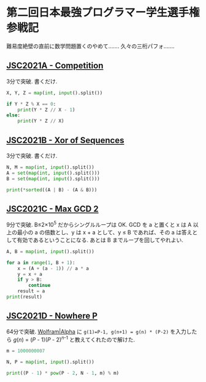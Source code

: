 # 第二回日本最強プログラマー学生選手権 参戦記

難易度絶壁の直前に数学問題置くのやめて……. 久々の三桁パフォ…….

## [JSC2021A - Competition](https://atcoder.jp/contests/jsc2021/tasks/jsc2021_a)

3分で突破. 書くだけ.

```python
X, Y, Z = map(int, input().split())

if Y * Z % X == 0:
    print(Y * Z // X - 1)
else:
    print(Y * Z // X)
```

## [JSC2021B - Xor of Sequences](https://atcoder.jp/contests/jsc2021/tasks/jsc2021_b)

3分で突破. 書くだけ.

```python
N, M = map(int, input().split())
A = set(map(int, input().split()))
B = set(map(int, input().split()))

print(*sorted((A | B) - (A & B)))
```

## [JSC2021C - Max GCD 2](https://atcoder.jp/contests/jsc2021/tasks/jsc2021_c)

9分で突破. B≤2×10<sup>5</sup> だからシングルループは OK. GCD を a と置くと x は A 以上の最小の a の倍数とし、y は x + a として、y ≤ B であれば、その a は答えとして有効であるということになる. あとは B までループを回してやれよい.

```python
A, B = map(int, input().split())

for a in range(1, B + 1):
    x = (A + (a - 1)) // a * a
    y = x + a
    if y > B:
        continue
    result = a
print(result)
```

## [JSC2021D - Nowhere P](https://atcoder.jp/contests/jsc2021/tasks/jsc2021_d)

64分で突破. [Wolfram|Alpha](https://ja.wolframalpha.com/) に `g(1)=P-1, g(n+1) = g(n) * (P-2)` を入力したら *g*(*n*) = (*P* - 1)(*P* - 2)<sup>*n*-1</sup> と教えてくれたので解けた.

```python
m = 1000000007

N, P = map(int, input().split())

print((P - 1) * pow(P - 2, N - 1, m) % m)
```
